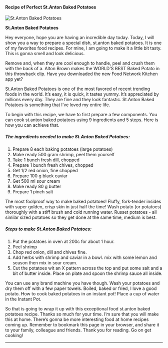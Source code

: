             

#### Recipe of Perfect St.Anton Baked Potatoes

![St.Anton Baked Potatoes](https://img-global.cpcdn.com/recipes/a3959b7813f5ea3c/751x532cq70/stanton-baked-potatoes-recipe-main-photo.jpg)

**St.Anton Baked Potatoes**

Hey everyone, hope you are having an incredible day today. Today, I will show you a way to prepare a special dish, st.anton baked potatoes. It is one of my favorites food recipes. For mine, I am going to make it a little bit tasty. This is gonna smell and look delicious.

Remove and, when they are cool enough to handle, peel and crush them with the back of a. Alton Brown makes the WORLD'S BEST Baked Potato in this throwback clip. Have you downloaded the new Food Network Kitchen app yet?

St.Anton Baked Potatoes is one of the most favored of recent trending foods in the world. It’s easy, it is quick, it tastes yummy. It’s appreciated by millions every day. They are fine and they look fantastic. St.Anton Baked Potatoes is something that I’ve loved my entire life.

To begin with this recipe, we have to first prepare a few components. You can cook st.anton baked potatoes using 9 ingredients and 5 steps. Here is how you can achieve that.

##### The ingredients needed to make St.Anton Baked Potatoes:

1.  Prepare 8 each baking potatoes (large potatoes)
2.  Make ready 500 gram shrimp, peel them yourself
3.  Take 1 bunch fresh dill, chopped
4.  Prepare 1 bunch fresh chives, chopped
5.  Get 1/2 red onion, fine chopped
6.  Prepare 100 g black caviar
7.  Get 500 ml sour cream
8.  Make ready 80 g butter
9.  Prepare 1 pinch salt

The most foolproof way to make baked potatoes! Fluffy, fork-tender insides with super golden, crisp skin in just half the time! Wash potato (or potatoes) thoroughly with a stiff brush and cold running water. Russet potatoes - all similar sized potatoes so they get done at the same time, medium is best.

##### Steps to make St.Anton Baked Potatoes:

1.  Put the potatoes in oven at 200c for about 1 hour.
2.  Peel shrimp
3.  Chop red onion, dill and chives fine.
4.  Add herbs with shrimp and caviar in a bowl. mix with some lemon and season then mix in sour cream.
5.  Cut the potatoes wit an X pattern across the top and put some salt and a bit of butter inside. Place on plate and spoon the shrimp sauce all inside.

You can use any brand machine you have though. Wash your potatoes and dry them off with a few paper towels. Boiled, baked or fried, I love a good potato. How to cook baked potatoes in an instant pot! Place a cup of water in the Instant Pot.

So that is going to wrap it up with this exceptional food st.anton baked potatoes recipe. Thanks so much for your time. I’m sure that you will make this at home. There’s gonna be more interesting food at home recipes coming up. Remember to bookmark this page in your browser, and share it to your family, colleague and friends. Thank you for reading. Go on get cooking!

* * *